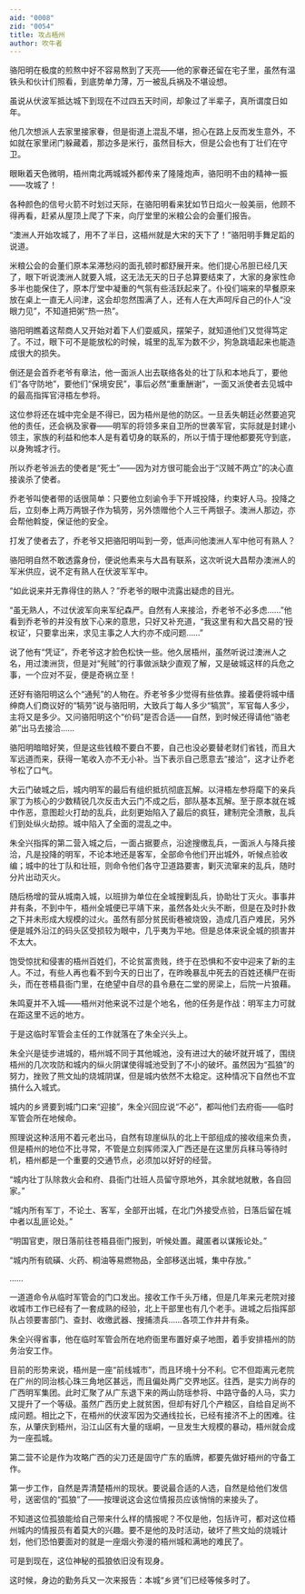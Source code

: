 ```yaml
---
aid: "0008"
zid: "0054"
title: 攻占梧州
author: 吹牛者
---
```


骆阳明在极度的煎熬中好不容易熬到了天亮――他的家眷还留在宅子里，虽然有温铁头和伙计们照看，到底势单力薄，万一被乱兵祸及不堪设想。

虽说从伏波军抵达城下到现在不过四五天时间，却象过了半辈子，真所谓度日如年。

他几次想派人去家里接家眷，但是街道上混乱不堪，担心在路上反而发生意外，不如就在家里闭门躲藏着，那边多是米行，虽然目标大，但是公会也有丁壮们在守卫。

眼瞅着天色微明，梧州南北两城城外都传来了隆隆炮声，骆阳明不由的精神一振――攻城了！

各种颜色的信号火箭不时划过天际，在骆阳明看来犹如节日焰火一般美丽，他顾不得再看，赶紧从屋顶上爬了下来，向厅堂里的米粮公会的会董们报告。

“澳洲人开始攻城了，用不了半日，这梧州就是大宋的天下了！”骆阳明手舞足蹈的说道。

米粮公会的会董们原本呆滞愁闷的面孔顿时都舒展开来。他们提心吊胆已经几天了，眼下听说澳洲人就要入城，这无法无天的日子总算要结束了，大家的身家性命多半也能保住了，原本厅堂中凝重的气氛有些活跃起来了。仆役们端来的早餐原来放在桌上一直无人问津，这会却忽然围满了人，还有人在大声呵斥自己的仆人“没眼力见”，不知道把粥“热一热”。

骆阳明瞧着这帮商人又开始对着下人们耍威风，摆架子，就知道他们又觉得笃定了。不过，眼下可不是能放松的时候，城里的乱军为数不少，狗急跳墙起来也能造成很大的损失。

倒还是会首乔老爷有章法，他一面派人出去联络各处的壮丁队和本地兵丁，要他们“各守防地”，要他们“保境安民”，事后必然“重重酬谢”，一面又派使者去见城中的最高指挥官浔梧左参将。

这位参将还在城中完全是不得已，因为梧州是他的防区。一旦丢失朝廷必然要追究他的责任，还会祸及家眷――明军的将领多来自卫所的世袭军官，实际就是封建小领主，家族的利益和他本人是有着切身的联系的，所以于情于理他都要死守到底，以身殉城才行。

所以乔老爷派去的使者是“死士”――因为对方很可能会出于“汉贼不两立”的决心直接诶杀了使者。

乔老爷叫使者带的话很简单：只要他立刻谕令手下开城投降，约束好人马。投降之后，立刻奉上两万两银子作为犒劳，另外馈赠他个人三千两银子。澳洲人那边，亦会帮他斡旋，保证他的安全。

打发了使者去了，乔老爷又把骆阳明叫到一旁，低声问他澳洲人军中他可有熟人？

骆阳明自然不敢透露身份，便说他素来与大昌有联系，这次听说大昌帮办澳洲人的军米供应，说不定有熟人在伏波军军中。

“如此说来并无靠得住的熟人？”乔老爷的眼中流露出疑虑的目光。

“虽无熟人，不过伏波军向来军纪森严。自然有人来接洽，乔老爷不必多虑……”他看到乔老爷的并没有放下心来的意思，只好又补充道，“我这里有和大昌交易的‘授权证’，只要拿出来，求见主事之人大约亦不成问题……”

说了他有“凭证”，乔老爷这才脸色松快一些。他久居梧州，虽然听说过澳洲人之名，用过澳洲货，但是对“髡贼”的行事做派缺少直观了解，又是破城这样的兵危之事，一个应对不妥，便是奇祸立至！

还好有骆阳明这么个“通髡”的人物在。乔老爷多少觉得有些依靠。接着便将城中缙绅商人们商议好的“犒劳”说与骆阳明，大致兵丁每人多少“犒赏”，军官每人多少，主将又是多少。又问骆阳明这个“价码”是否合适——自然，到时候还得请他“骆老弟”出马去接洽……

骆阳明暗暗好笑，但是这些钱粮不要白不要，自己也没必要替老财们省钱，而且大军远道而来，获得一笔收入亦不无小补。当下表示自己愿意去“接洽”，这才让乔老爷松了口气。

大云门破城之后，城内明军的最后有组织抵抗彻底瓦解。以浔梧左参将麾下的亲兵家丁为核心的少数精锐几次反击大云门不成之后，部队基本瓦解。至于原本就在城中作恶，意图趁火打劫的乱兵，此刻更始陷入了最后的疯狂，建制完全溃散，乱兵们到处纵火劫掠。城中陷入了全面的混乱之中。

朱全兴指挥的第二营入城之后，一面占据要点，沿途搜缴乱兵，一面派人与降兵接洽，凡是投降的明军，不论本地还是客军，全部命令他们开出城外，听候点验收编；城中的壮丁队和壮班，则命令他们各守卫道路要害，剿灭流窜来的乱兵，随时分片出动灭火。

随后杨增的营从城南入城，以班排为单位在全城搜剿乱兵，协助壮丁灭火。事事井井有条，不到中午，梧州全城便已平靖下来，虽然各处火头不断，但是在及时扑救之下并未形成大规模的过火。虽然有部分贫民街巷被烧毁，造成几百户难民，另外便是城外沿江的码头区受损较为眼中，几乎夷为平地。但是总体来说全城的损害并不太大。

饱受惊扰和侵害的梧州百姓们，不论贫富贵贱，终于在恐惧和不安中迎来了新的主人。不过，有些人再也看不到今天的日出了，在昨晚暴乱中死去的百姓还横尸在街头，而在苍梧县衙门里，在绝望中自尽的县令悬在二堂的房梁上，后院一片狼藉。

朱鸣夏并不入城――梧州对他来说不过是个地名，他的任务是作战：明军主力可就在距这里不远的地方。

于是这临时军管会主任的工作就落在了朱全兴头上。

朱全兴是徒步进城的，梧州城不同于其他城池，没有进过大的破坏就开城了，围绕梧州的几次攻防和城内的纵火阴谋使得城池受到了不小的破坏。虽然因为“孤狼”的努力，挫败了熊文灿的烧城阴谋，但是城内依然不太稳定。这种情况下自然也不宜搞什么入城式。

城内的乡贤要到城门口来“迎接”，朱全兴回应说“不必”，都叫他们去府衙――临时军管会所在地候命。

照理说这种活用不着元老出马，自然有琼崖纵队的北上干部组成的接收组来负责，但是梧州的地位不比寻常，不管是立刻挥师深入广西还是在这里厉兵秣马等待时机，梧州都是一个重要的交通节点，必须加以好好的经营。

“城内壮丁队除救火会和府、县衙门壮班人员留守原地外，其余就地就散，各自回家。”

“城内所有军丁，不论土、客军，全部开出城，在北门外接受点验，日落后留在城中者以乱匪论处。”

“明国官吏，限日落前往苍梧县衙门报到，听候处置。藏匿者以谋叛论处。”

“城内所有硫磺、火药、桐油等易燃物品，全部移送出城，集中存放。”

……

一道道命令从临时军管会的门口发出。接收工作千头万绪，但是几年来元老院对接收城市工作已经有了一套成熟的经验，北上干部里也有几个老手。进城之后指挥部队占领要害部门、查封、收缴武器、搜捕溃兵……各项工作井井有条。

朱全兴得省事，他在临时军管会所在地府衙里布置好桌子地图，着手安排梧州的防务治安工作。

目前的形势来说，梧州是一座“前线城市”，而且环境十分不利。它不但距离元老院在广州的同治核心珠三角地区甚远，而且偏处两广交界地区。往西，是实力尚存的广西明军集团。此时汇聚了从广东退下来的两山防瑶参将、中路守备的人马，实力又提升了一个等级。虽然广西历史上就贫困，但却有好几个产粮区，自给自足尚不成问题。相比之下，在梧州的伏波军因为交通线拉长，已经有接济不上的困难。往东，从肇庆到梧州，沿江山区有大量的瑶峒，一旦发生大规模的暴动，梧州就会成为一座孤城。

第二营不论是作为攻略广西的尖刀还是固守广东的盾牌，都要先做好梧州的守备工作。

第一步工作，自然是弄清楚梧州的现状。要说最合适的人选，自然是给他们发信号，送密信的“孤狼”了――按理说这会这位情报员应该悄悄的来接头了。

不知道这位孤狼能给自己带来什么样的情报呢？不仅是他，包括许可，都对这位梧州城内的情报员有着莫大的兴趣。要不是他的及时活动，破坏了熊文灿的烧城计划，他们恐怕要面对的就是一座烟火弥漫的梧州城和满地的难民了。

可是到现在，这位神秘的孤狼依旧没有现身。

这时候，身边的勤务兵又一次来报告：本城“乡贤”们已经等候多时了。
